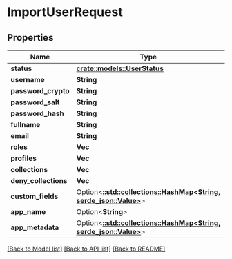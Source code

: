 # ImportUserRequest

## Properties

Name | Type | Description | Notes
------------ | ------------- | ------------- | -------------
**status** | [**crate::models::UserStatus**](UserStatus.md) |  | 
**username** | **String** |  | 
**password_crypto** | **String** |  | 
**password_salt** | **String** |  | 
**password_hash** | **String** |  | 
**fullname** | **String** |  | 
**email** | **String** |  | 
**roles** | **Vec<i32>** |  | 
**profiles** | **Vec<i32>** |  | 
**collections** | **Vec<i32>** |  | 
**deny_collections** | **Vec<i32>** |  | 
**custom_fields** | Option<[**::std::collections::HashMap<String, serde_json::Value>**](serde_json::Value.md)> |  | [optional]
**app_name** | Option<**String**> |  | [optional]
**app_metadata** | Option<[**::std::collections::HashMap<String, serde_json::Value>**](serde_json::Value.md)> |  | [optional]

[[Back to Model list]](../README.md#documentation-for-models) [[Back to API list]](../README.md#documentation-for-api-endpoints) [[Back to README]](../README.md)


